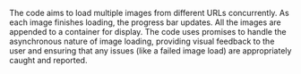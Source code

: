 The code aims to load multiple images from different URLs concurrently. As each image finishes loading, the progress bar updates. All the images are appended to a container for display. The code uses promises to handle the asynchronous nature of image loading, providing visual feedback to the user and ensuring that any issues (like a failed image load) are appropriately caught and reported.

